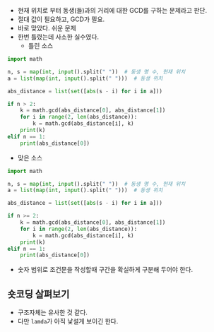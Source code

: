 - 현재 위치로 부터 동생(들)과의 거리에 대한 GCD를 구하는 문제라고 판단.
- 절대 값이 필요하고, GCD가 필요.
- 바로 맞았다. 쉬운 문제
- 한번 틀렸는데 사소한 실수였다.
  - 틀린 소스 
```python
import math

n, s = map(int, input().split(" "))  # 동생 명 수, 현재 위치
a = list(map(int, input().split(" ")))  # 동생 위치

abs_distance = list(set([abs(s - i) for i in a]))

if n > 2:
    k = math.gcd(abs_distance[0], abs_distance[1])
    for i in range(2, len(abs_distance)):
        k = math.gcd(abs_distance[i], k)
    print(k)
elif n == 1:
    print(abs_distance[0])

```
 - 맞은 소스
```python
import math

n, s = map(int, input().split(" "))  # 동생 명 수, 현재 위치
a = list(map(int, input().split(" ")))  # 동생 위치

abs_distance = list(set([abs(s - i) for i in a]))

if n >= 2:
    k = math.gcd(abs_distance[0], abs_distance[1])
    for i in range(2, len(abs_distance)):
        k = math.gcd(abs_distance[i], k)
    print(k)
elif n == 1:
    print(abs_distance[0])

```
  -  숫자 범위로 조건문을 작성할때 구간을 확실하게 구분해 두어야 한다.
  
## 숏코딩 살펴보기
- 구조자체는 유사한 것 같다.
- 다만 `lamda`가 아직 낯설게 보이긴 한다.
